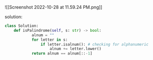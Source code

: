 ![[Screenshot 2022-10-28 at 11.59.24 PM.png]]

solution:

```Python
class Solution:
    def isPalindrome(self, s: str) -> bool:
            alnum = ""
            for letter in s:
                if letter.isalnum(): # checking for alphanumeric
                    alnum += letter.lower()
            return alnum == alnum[::-1]

```
